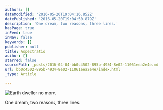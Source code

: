 ```yaml
---
authors: []
dateModified: '2016-05-20T19:04:16.852Z'
datePublished: '2016-05-20T19:04:50.879Z'
description: 'One dream, two reasons, three lines.'
hasPage: true
inFeed: true
inNav: false
keywords: []
publisher: null
title: Aspectratio
author: []
starred: false
sourcePath: _posts/2016-04-04-bb0c4502-895b-4934-8e02-11061eea2e4e.md
url: bb0c4502-895b-4934-8e02-11061eea2e4e/index.html
_type: Article

---
```

![Earth dweller no more.   ](https://the-grid-user-content.s3-us-west-2.amazonaws.com/8c70d160-1a29-4fc8-a0d8-66c021e34c6a.jpg)

One dream, two reasons, three lines.